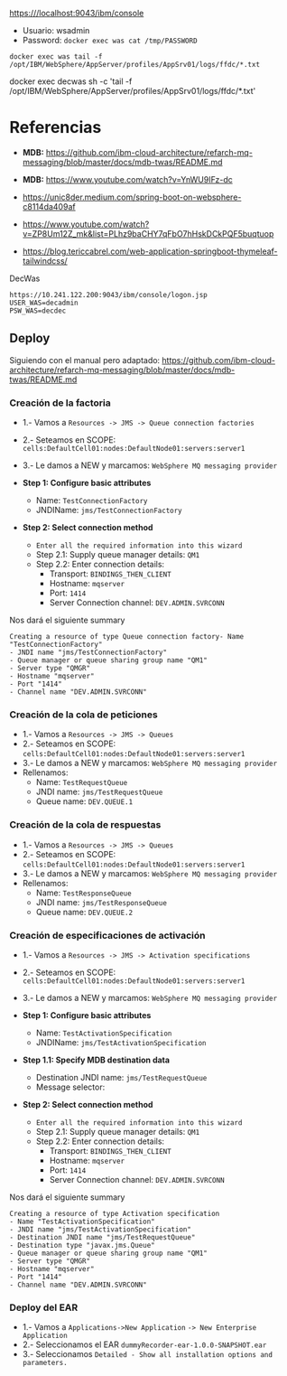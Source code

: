 

[https:///localhost:9043/ibm/console](https:///localhost:9043/ibm/console)

* Usuario: wsadmin
* Password: `docker exec was cat /tmp/PASSWORD`


`docker exec was tail -f /opt/IBM/WebSphere/AppServer/profiles/AppSrv01/logs/ffdc/*.txt`

docker exec decwas sh -c 'tail -f /opt/IBM/WebSphere/AppServer/profiles/AppSrv01/logs/ffdc/*.txt'

# Referencias 

* **MDB:** https://github.com/ibm-cloud-architecture/refarch-mq-messaging/blob/master/docs/mdb-twas/README.md
* **MDB:** https://www.youtube.com/watch?v=YnWU9IFz-dc

* https://unic8der.medium.com/spring-boot-on-websphere-c8114da409af
* https://www.youtube.com/watch?v=ZP8Um12Z_mk&list=PLhz9baCHY7qFbO7hHskDCkPQF5buqtuop
* https://blog.tericcabrel.com/web-application-springboot-thymeleaf-tailwindcss/


DecWas

```
https://10.241.122.200:9043/ibm/console/logon.jsp
USER_WAS=decadmin
PSW_WAS=decdec
```


## Deploy


Siguiendo con el manual pero adaptado:  https://github.com/ibm-cloud-architecture/refarch-mq-messaging/blob/master/docs/mdb-twas/README.md

### Creación de la factoria

- 1.- Vamos a `Resources -> JMS -> Queue connection factories`
- 2.- Seteamos en SCOPE: `cells:DefaultCell01:nodes:DefaultNode01:servers:server1` 
- 3.- Le damos a NEW y marcamos: `WebSphere MQ messaging provider`
- **Step  1:  Configure basic attributes**
   - Name: `TestConnectionFactory` 
   - JNDIName: `jms/TestConnectionFactory` 

- **Step  2:  Select connection method**
  - `Enter all the required information into this wizard`
  - Step  2.1:  Supply queue manager details: `QM1`
  - Step  2.2:  Enter connection details: 
    - Transport: `BINDINGS_THEN_CLIENT`
    - Hostname: `mqserver`
    - Port: `1414`
    - Server Connection channel: `DEV.ADMIN.SVRCONN`

Nos dará el siguiente summary

```agsl
Creating a resource of type Queue connection factory- Name "TestConnectionFactory"
- JNDI name "jms/TestConnectionFactory"
- Queue manager or queue sharing group name "QM1"
- Server type "QMGR"
- Hostname "mqserver"
- Port "1414"
- Channel name "DEV.ADMIN.SVRCONN"
```

### Creación de la cola de peticiones

- 1.- Vamos a `Resources -> JMS -> Queues`
- 2.- Seteamos en SCOPE: `cells:DefaultCell01:nodes:DefaultNode01:servers:server1` 
- 3.- Le damos a NEW y marcamos: `WebSphere MQ messaging provider`
- Rellenamos:
  - Name: `TestRequestQueue`
  - JNDI name: `jms/TestRequestQueue`
  - Queue name: `DEV.QUEUE.1`

### Creación de la cola de respuestas

- 1.- Vamos a `Resources -> JMS -> Queues`
- 2.- Seteamos en SCOPE: `cells:DefaultCell01:nodes:DefaultNode01:servers:server1`
- 3.- Le damos a NEW y marcamos: `WebSphere MQ messaging provider`
- Rellenamos:
  - Name: `TestResponseQueue`
  - JNDI name: `jms/TestResponseQueue`
  - Queue name: `DEV.QUEUE.2`

### Creación de especificaciones de activación

- 1.- Vamos a `Resources -> JMS -> Activation specifications`
- 2.- Seteamos en SCOPE: `cells:DefaultCell01:nodes:DefaultNode01:servers:server1`
- 3.- Le damos a NEW y marcamos: `WebSphere MQ messaging provider`
- **Step  1:  Configure basic attributes**
  - Name: `TestActivationSpecification`
  - JNDIName: `jms/TestActivationSpecification`
- **Step  1.1:  Specify MDB destination data**
  - Destination JNDI name: `jms/TestRequestQueue`
  - Message selector: ` `

- **Step  2:  Select connection method**
  - `Enter all the required information into this wizard`
  - Step  2.1:  Supply queue manager details: `QM1`
  - Step  2.2:  Enter connection details:
    - Transport: `BINDINGS_THEN_CLIENT`
    - Hostname: `mqserver`
    - Port: `1414`
    - Server Connection channel: `DEV.ADMIN.SVRCONN`

Nos dará el siguiente summary

```
Creating a resource of type Activation specification
- Name "TestActivationSpecification"
- JNDI name "jms/TestActivationSpecification"
- Destination JNDI name "jms/TestRequestQueue"
- Destination type "javax.jms.Queue"
- Queue manager or queue sharing group name "QM1"
- Server type "QMGR"
- Hostname "mqserver"
- Port "1414"
- Channel name "DEV.ADMIN.SVRCONN"
```

### Deploy del EAR

- 1.- Vamos a `Applications->New Application` `-> New Enterprise Application` 
- 2.- Seleccionamos el EAR `dummyRecorder-ear-1.0.0-SNAPSHOT.ear`
- 3.- Seleccionamos `Detailed - Show all installation options and parameters.`


